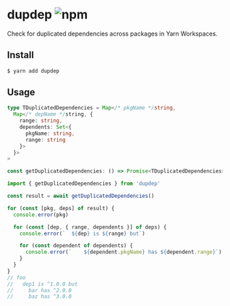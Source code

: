 # dupdep ![npm](https://flat.badgen.net/npm/v/dupdep)

Check for duplicated dependencies across packages in Yarn Workspaces.

## Install

```sh
$ yarn add dupdep
```

## Usage

```ts
type TDuplicatedDependencies = Map</* pkgName */string,
  Map</* depName */string, {
    range: string,
    dependents: Set<{
      pkgName: string,
      range: string
    }>
  }>
>

const getDuplicatedDependencies: () => Promise<TDuplicatedDependencies>
```

```ts
import { getDuplicatedDependencies } from 'dupdep'

const result = await getDuplicatedDependencies()

for (const [pkg, deps] of result) {
  console.error(pkg)

  for (const [dep, { range, dependents }] of deps) {
    console.error(`  ${dep} is ${range} but`)

    for (const dependent of dependents) {
      console.error(`    ${dependent.pkgName} has ${dependent.range}`)
    }
  }
}
// foo
//   dep1 is ^1.0.0 but
//     bar has ^2.0.0
//     baz has ^3.0.0
```
